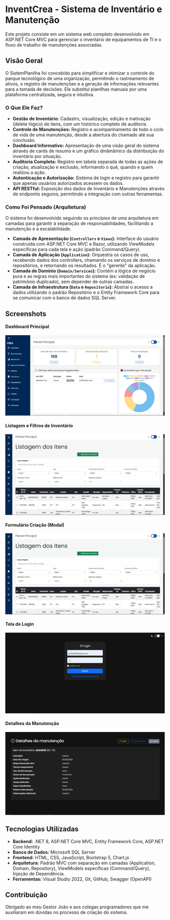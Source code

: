 # InventCrea - Sistema de Inventário e Manutenção

Este projeto consiste em um sistema web completo desenvolvido em ASP.NET Core MVC para gerenciar o inventário de equipamentos de TI e o fluxo de trabalho de manutenções associadas.

## Visão Geral

O SistemPlanilha foi concebido para simplificar e otimizar o controle do parque tecnológico de uma organização, permitindo o rastreamento de ativos, o registro de manutenções e a geração de informações relevantes para a tomada de decisões. Ele substitui planilhas manuais por uma plataforma centralizada, segura e intuitiva.

### O Que Ele Faz?

* **Gestão de Inventário:** Cadastro, visualização, edição e inativação (delete lógico) de itens, com um histórico completo de auditoria.
* **Controle de Manutenções:** Registro e acompanhamento de todo o ciclo de vida de uma manutenção, desde a abertura do chamado até sua conclusão.
* **Dashboard Informativo:** Apresentação de uma visão geral do sistema através de cards de resumo e um gráfico dinâmâmico da distribuição do inventário por situação.
* **Auditoria Completa:** Registro em tabela separada de todas as ações de criação, atualização e exclusão, informando o quê, quando e quem realizou a ação.
* **Autenticação e Autorização:** Sistema de login e registro para garantir que apenas usuários autorizados acessem os dados.
* **API RESTful:** Exposição dos dados de Inventário e Manutenções através de endpoints seguros, permitindo a integração com outras ferramentas.

### Como Foi Pensado (Arquitetura)

O sistema foi desenvolvido seguindo os princípios de uma arquitetura em camadas para garantir a separação de responsabilidades, facilitando a manutenção e a escalabilidade.

* **Camada de Apresentação (`Controllers` e `Views`):** Interface do usuário construída com ASP.NET Core MVC e Razor, utilizando ViewModels específicas para cada tela e ação (padrão Command/Query).
* **Camada de Aplicação (`Application`):** Orquestra os casos de uso, recebendo dados dos controllers, chamando os serviços de domínio e repositórios, e retornando os resultados. É o "gerente" da aplicação.
* **Camada de Domínio (`Domain/Services`):** Contém a lógica de negócio pura e as regras mais importantes do sistema (ex: validação de patrimônio duplicado), sem depender de outras camadas.
* **Camada de Infraestrutura (`Data` e `Repositorio`):** Abstrai o acesso a dados utilizando o padrão Repositório e o Entity Framework Core para se comunicar com o banco de dados SQL Server.

## Screenshots
#### Dashboard Principal
![Dashboard Principal](screenshots/dashboard.jpeg)

#### Listagem e Filtros de Inventário
![Listagem de Inventário](screenshots/inventario.jpeg)

#### Formulário Criação (Modal)
![Formulário de Criaçãp](screenshots/inventario.jpeg)

#### Tela de Login
![Tela de Login](screenshots/login.jpeg)

#### Detalhes da Manutenção
![Detalhes da Manutenção](screenshots/detalhesManutencao.jpeg)

## Tecnologias Utilizadas

* **Backend:** .NET 8, ASP.NET Core MVC, Entity Framework Core, ASP.NET Core Identity
* **Banco de Dados:** Microsoft SQL Server
* **Frontend:** HTML, CSS, JavaScript, Bootstrap 5, Chart.js
* **Arquitetura:** Padrão MVC com separação em camadas (Application, Domain, Repository), ViewModels específicas (Command/Query), Injeção de Dependência.
* **Ferramentas:** Visual Studio 2022, Git, GitHub, Swagger (OpenAPI)

## Contribuição
Obrigado ao meu Gestor João e aos colegas programadores que me auxiliaram em dúvidas no processo de criação do sistema.
